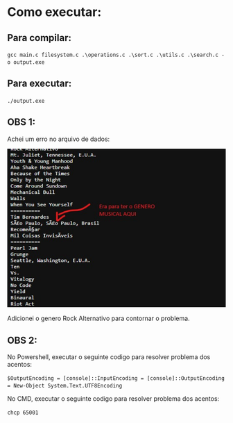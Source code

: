 # Como executar:

## Para compilar:

`gcc main.c filesystem.c .\operations.c .\sort.c .\utils.c .\search.c -o output.exe`

## Para executar:

`./output.exe`

## OBS 1:

Achei um erro no arquivo de dados:

![erro](./erro-dados.jpg)

Adicionei o genero Rock Alternativo para contornar o problema.

## OBS 2:

No Powershell, executar o seguinte codigo para resolver problema dos acentos:

`$OutputEncoding = [console]::InputEncoding = [console]::OutputEncoding =
New-Object System.Text.UTF8Encoding`

No CMD, executar o seguinte codigo para resolver problema dos acentos:

`chcp 65001`
